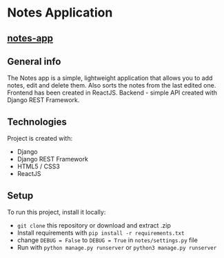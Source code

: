 # Notes Application

## [notes-app](https://notes-view.herokuapp.com)

## General info
The Notes app is a simple, lightweight application that allows you to add notes, edit and delete them. Also sorts the notes from the last edited one.
Frontend has been created in ReactJS. Backend - simple API created with Django REST Framework.

## Technologies
Project is created with:
* Django
* Django REST Framework
* HTML5 / CSS3
* ReactJS
	
## Setup
To run this project, install it locally:
* ```git clone``` this repository or download and extract .zip
* Install requirements with ```pip install -r requirements.txt```
* change ```DEBUG = False``` to ```DEBUG = True``` in ```notes/settings.py``` file
* Run with ```python manage.py runserver``` or ```python3 manage.py runserver```
